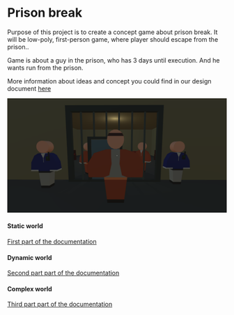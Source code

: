 # Prison break

Purpose of this project is to create a concept game about prison break. It will be low-poly, first-person game, where player should escape from the prison..

Game is about a guy in the prison, who has 3 days until execution. And he wants run from the prison.

More information about ideas and concept you could find in our design document [here](https://docs.google.com/document/d/1L1RRxXLZnIOVRDOsOyrsrFMWBKk0qA_lHQnfiwO_zEY/edit#)

<img width="1000" alt="portfolio_view" src="foto/4.PNG">


#### Static world

[First part of the documentation](documentation1.md)

#### Dynamic world

[Second part part of the documentation](documentation2.md)

#### Complex world

[Third part part of the documentation](documentation3.md)
